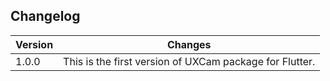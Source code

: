 ## Changelog
Version   | Changes
---------- | ----------
1.0.0	| This is the first version of UXCam package for Flutter.



